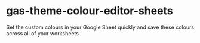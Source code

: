 # gas-theme-colour-editor-sheets
Set the custom colours in your Google Sheet quickly and save these colours across all of your worksheets
